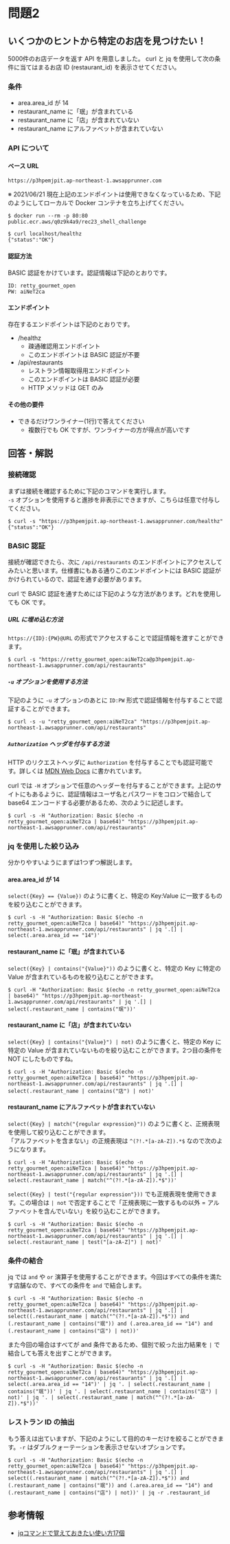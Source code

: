 # 問題2
## いくつかのヒントから特定のお店を見つけたい！
5000件のお店データを返す API を用意しました。
curl と jq を使用して次の条件に当てはまるお店 ID (restaurant_id) を表示させてください。

### 条件
- area.area_id が 14
- restaurant_name に「珉」が含まれている
- restaurant_name に「店」が含まれていない
- restaurant_name にアルファベットが含まれていない

### API について

#### ベース URL
```
https://p3hpemjpit.ap-northeast-1.awsapprunner.com
````

※ 2021/06/21 現在上記のエンドポイントは使用できなくなっているため、下記のようにしてローカルで Docker コンテナを立ち上げてください。

```
$ docker run --rm -p 80:80 public.ecr.aws/q0z9k4a9/rec23_shell_challenge
```

```
$ curl localhost/healthz
{"status":"OK"}
```

#### 認証方法
BASIC 認証をかけています。認証情報は下記のとおりです。

```
ID: retty_gourmet_open
PW: aiNeT2ca
```

#### エンドポイント
存在するエンドポイントは下記のとおりです。

- /healthz
    - 疎通確認用エンドポイント
    - このエンドポイントは BASIC 認証が不要
- /api/restaurants
    - レストラン情報取得用エンドポイント
    - このエンドポイントは BASIC 認証が必要
    - HTTP メソッドは GET のみ

#### その他の要件
- できるだけワンライナー(1行)で答えてください
    - 複数行でも OK ですが、ワンライナーの方が得点が高いです



## 回答・解説
### 接続確認
まずは接続を確認するために下記のコマンドを実行します。  
`-s` オプションを使用すると進捗を非表示にできますが、こちらは任意で付与してください。
```
$ curl -s "https://p3hpemjpit.ap-northeast-1.awsapprunner.com/healthz"
{"status":"OK"}
```

### BASIC 認証
接続が確認できたら、次に `/api/restaurants` のエンドポイントにアクセスしてみたいと思います。仕様書にもある通りこのエンドポイントには BASIC 認証がかけられているので、認証を通す必要があります。  

curl で BASIC 認証を通すためには下記のような方法があります。どれを使用しても OK です。
##### URL に埋め込む方法
`https://{ID}:{PW}@URL` の形式でアクセスすることで認証情報を渡すことができます。
```
$ curl -s "https://retty_gourmet_open:aiNeT2ca@p3hpemjpit.ap-northeast-1.awsapprunner.com/api/restaurants"
```


##### `-u` オプションを使用する方法
下記のように `-u` オプションのあとに `ID:PW` 形式で認証情報を付与することで認証することができます。
```
$ curl -s -u "retty_gourmet_open:aiNeT2ca" "https://p3hpemjpit.ap-northeast-1.awsapprunner.com/api/restaurants"
```

##### `Authorization` ヘッダを付与する方法
HTTP のリクエストヘッダに `Authorization` を付与することでも認証可能です。詳しくは [MDN Web Docs](https://developer.mozilla.org/ja/docs/Web/HTTP/Headers/Authorization) に書かれています。

curl では `-H` オプションで任意のヘッダーを付与することができます。上記のサイトにもあるように、認証情報はユーザ名とパスワードをコロンで結合して base64 エンコードする必要があるため、次のように記述します。  
```
$ curl -s -H "Authorization: Basic $(echo -n retty_gourmet_open:aiNeT2ca | base64)" "https://p3hpemjpit.ap-northeast-1.awsapprunner.com/api/restaurants"
```

### jq を使用した絞り込み
分かりやすいようにまずは1つずつ解説します。

#### area.area_id が 14
`select({Key} == {Value})` のように書くと、特定の Key:Value に一致するものを絞り込むことができます。

```
$ curl -s -H "Authorization: Basic $(echo -n retty_gourmet_open:aiNeT2ca | base64)" "https://p3hpemjpit.ap-northeast-1.awsapprunner.com/api/restaurants" | jq '.[] | select(.area.area_id == "14")'
```

#### restaurant_name に「珉」が含まれている
`select({Key} | contains("{Value}"))` のように書くと、特定の Key に特定の Value が含まれているものを絞り込むことができます。
```
$ curl -H "Authorization: Basic $(echo -n retty_gourmet_open:aiNeT2ca | base64)" "https://p3hpemjpit.ap-northeast-1.awsapprunner.com/api/restaurants" | jq '.[] | select(.restaurant_name | contains("珉"))'
```

#### restaurant_name に「店」が含まれていない
`select({Key} | contains("{Value}") | not)` のように書くと、特定の Key に特定の Value が含まれていないものを絞り込むことができます。2つ目の条件を NOT にしたものですね。  

```
$ curl -s -H "Authorization: Basic $(echo -n retty_gourmet_open:aiNeT2ca | base64)" "https://p3hpemjpit.ap-northeast-1.awsapprunner.com/api/restaurants" | jq '.[] | select(.restaurant_name | contains("店") | not)'
```

#### restaurant_name にアルファベットが含まれていない
`select({Key} | match("{regular expression}"))` のように書くと、正規表現を使用して絞り込むことができます。  
「アルファベットを含まない」の正規表現は `^(?!.*[a-zA-Z]).*$` なので次のようになります。

```
$ curl -s -H "Authorization: Basic $(echo -n retty_gourmet_open:aiNeT2ca | base64)" "https://p3hpemjpit.ap-northeast-1.awsapprunner.com/api/restaurants" | jq '.[] | select(.restaurant_name | match("^(?!.*[a-zA-Z]).*$"))'
```

`select({Key} | test("{regular expression"}))` でも正規表現を使用できます。この場合は `| not` で否定することで「正規表現に一致するもの以外 = アルファベットを含んでいない」を絞り込むことができます。
```
$ curl -s -H "Authorization: Basic $(echo -n retty_gourmet_open:aiNeT2ca | base64)" "https://p3hpemjpit.ap-northeast-1.awsapprunner.com/api/restaurants" | jq '.[] | select(.restaurant_name | test("[a-zA-Z]") | not)'
```

### 条件の結合
jq では `and` や `or` 演算子を使用することができます。今回はすべての条件を満たす店舗なので、すべての条件を `and` で結合します。

```
$ curl -s -H "Authorization: Basic $(echo -n retty_gourmet_open:aiNeT2ca | base64)" "https://p3hpemjpit.ap-northeast-1.awsapprunner.com/api/restaurants" | jq '.[] | select((.restaurant_name | match("^(?!.*[a-zA-Z]).*$")) and (.restaurant_name | contains("珉")) and (.area.area_id == "14") and (.restaurant_name | contains("店") | not))'
```

また今回の場合はすべてが and 条件であるため、個別で絞った出力結果を `|` で結合しても答えを出すことができます。
```
$ curl -s -H "Authorization: Basic $(echo -n retty_gourmet_open:aiNeT2ca | base64)" "https://p3hpemjpit.ap-northeast-1.awsapprunner.com/api/restaurants" | jq '.[] | select(.area.area_id == "14")' | jq '. | select(.restaurant_name | contains("珉"))' | jq '. | select(.restaurant_name | contains("店") | not)' | jq '. | select(.restaurant_name | match("^(?!.*[a-zA-Z]).*$"))'
```

### レストラン ID の抽出
もう答えは出ていますが、下記のようにして目的のキーだけを絞ることができます。`-r` はダブルクォーテーションを表示させないオプションです。

```
$ curl -s -H "Authorization: Basic $(echo -n retty_gourmet_open:aiNeT2ca | base64)" "https://p3hpemjpit.ap-northeast-1.awsapprunner.com/api/restaurants" | jq '.[] | select((.restaurant_name | match("^(?!.*[a-zA-Z]).*$")) and (.restaurant_name | contains("珉")) and (.area.area_id == "14") and (.restaurant_name | contains("店") | not))' | jq -r .restaurant_id
```


## 参考情報
- [jqコマンドで覚えておきたい使い方17個](https://orebibou.com/ja/home/201605/20160510_001/)
